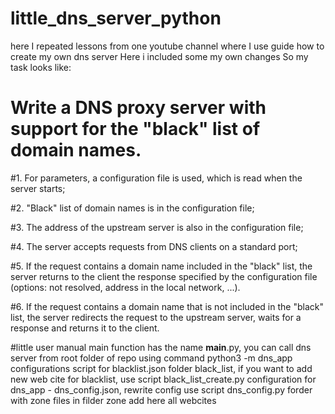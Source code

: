 # little_dns_server_python

here I repeated lessons from one youtube channel where I use guide how to create my own dns server
Here i included some my own changes
So my task looks like:

# Write a DNS proxy server with support for the "black" list of domain names.

#1. For parameters, a configuration file is used, which is read when the server starts;

#2. "Black" list of domain names is in the configuration file;

#3. The address of the upstream server is also in the configuration file;

#4. The server accepts requests from DNS clients on a standard port;

#5. If the request contains a domain name included in the "black" list, the server returns to the client the response specified by the configuration file (options: not resolved, address in the local network, ...).

#6. If the request contains a domain name that is not included in the "black" list, the server redirects the request to the upstream server, waits for a response and returns it to the client.

#little user manual
main function has the name __main__.py, you can call dns server from root folder of repo using command python3 -m dns_app
configurations script for blacklist.json folder black_list, 
if you want to add new web cite for blacklist, use script black_list_create.py
configuration for dns_app - dns_config.json, rewrite config use script dns_config.py
forder with zone files in filder zone add here all webcites
